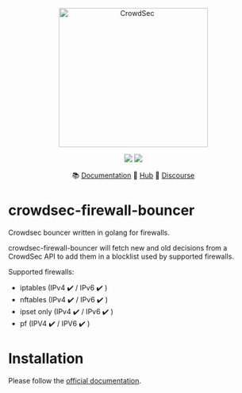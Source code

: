 <p align="center">
<img src="https://github.com/asians-cloud/firewall-bouncer/raw/main/docs/assets/crowdsec_linux_logo.png" alt="CrowdSec" title="CrowdSec" width="300" height="280" />
</p>
<p align="center">
<img src="https://img.shields.io/badge/build-pass-green">
<img src="https://img.shields.io/badge/tests-pass-green">
</p>
<p align="center">
&#x1F4DA; <a href="#installation">Documentation</a>
&#x1F4A0; <a href="https://hub.crowdsec.net">Hub</a>
&#128172; <a href="https://discourse.crowdsec.net">Discourse </a>
</p>


# crowdsec-firewall-bouncer
Crowdsec bouncer written in golang for firewalls.

crowdsec-firewall-bouncer will fetch new and old decisions from a CrowdSec API to add them in a blocklist used by supported firewalls.

Supported firewalls:
 - iptables (IPv4 :heavy_check_mark: / IPv6 :heavy_check_mark: )
 - nftables (IPv4 :heavy_check_mark: / IPv6 :heavy_check_mark: )
 - ipset only (IPv4 :heavy_check_mark: / IPv6 :heavy_check_mark: )
 - pf (IPV4 :heavy_check_mark: / IPV6 :heavy_check_mark: )

# Installation

Please follow the [official documentation](https://doc.crowdsec.net/docs/bouncers/firewall).
